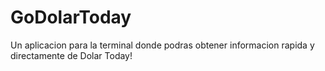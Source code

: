 # GoDolarToday
Un aplicacion para la terminal donde podras obtener informacion rapida y directamente de Dolar Today!
